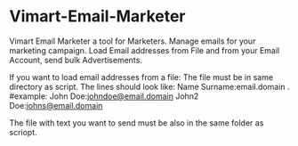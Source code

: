 # Vimart-Email-Marketer
Vimart Email Marketer a tool for Marketers. Manage emails for your marketing campaign. Load Email addresses from File and from your Email Account, send bulk Advertisements.

If you want to load email addresses from a file:
The file must be in same directory as script. The lines should look like: Name Surname:email.domain .
#example:
John Doe:johndoe@email.domain
John2 Doe:johns@email.domain

The file with text you want to send must be also in the same folder as scriopt.
